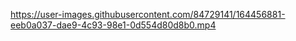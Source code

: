 https://user-images.githubusercontent.com/84729141/164456881-eeb0a037-dae9-4c93-98e1-0d554d80d8b0.mp4
